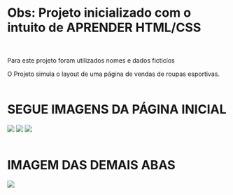 <h1><strong>Obs: Projeto inicializado com o intuito de APRENDER HTML/CSS</strong></h1>
<br>
<p>Para este projeto foram utilizados nomes e dados ficticíos</p>
O Projeto simula o layout de uma página de vendas de roupas esportivas.
<br><br>
<h1>SEGUE IMAGENS DA PÁGINA INICIAL</h1>
<img src="https://github.com/user-attachments/assets/f6f50471-aecb-4ec5-b7b8-4ac9647c6d69">
<img src="https://github.com/user-attachments/assets/7aac682e-9f05-40c1-8573-ee7929aa3d45">
<img src="https://github.com/user-attachments/assets/db181dba-2e35-4ad7-abaa-95e96077f398">
<br><br>
<h1>IMAGEM DAS DEMAIS ABAS</h1>
<img src="https://github.com/user-attachments/assets/bd1797cc-ef1b-4b19-9993-0f1f1f3bcdc1">
